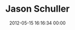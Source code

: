 ---
title: "Jason Schuller"
date: 2012-05-15 16:16:34 00:00
permalink: /jason
twitter: "jschuller"
likes: [582,603]
id: 37
gravatar: "http://www.gravatar.com/avatar/bddea5859888354fc25ca91128d1570d"
---